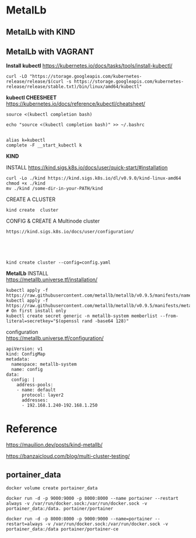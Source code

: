 # MetalLb


##  MetalLb with KIND


##  MetalLb with  VAGRANT 


**Install  kubectl**
https://kubernetes.io/docs/tasks/tools/install-kubectl/

```
curl -LO "https://storage.googleapis.com/kubernetes-release/release/$(curl -s https://storage.googleapis.com/kubernetes-release/release/stable.txt)/bin/linux/amd64/kubectl"

```


**kubectl  CHEESHEET**
https://kubernetes.io/docs/reference/kubectl/cheatsheet/   

```
source <(kubectl completion bash)

echo "source <(kubectl completion bash)" >> ~/.bashrc


alias k=kubectl
complete -F __start_kubectl k
```


**KIND**

INSTALL
https://kind.sigs.k8s.io/docs/user/quick-start/#installation   
```
curl -Lo ./kind https://kind.sigs.k8s.io/dl/v0.9.0/kind-linux-amd64
chmod +x ./kind
mv ./kind /some-dir-in-your-PATH/kind
```
CREATE  A  CLUSTER 

```
kind create  cluster
```
CONFIG & CREATE A  Multinode cluster 

```
https://kind.sigs.k8s.io/docs/user/configuration/





kind create cluster --config=config.yaml
```

**MetalLb**
INSTALL    
https://metallb.universe.tf/installation/    

```
kubectl apply -f https://raw.githubusercontent.com/metallb/metallb/v0.9.5/manifests/namespace.yaml
kubectl apply -f https://raw.githubusercontent.com/metallb/metallb/v0.9.5/manifests/metallb.yaml
# On first install only
kubectl create secret generic -n metallb-system memberlist --from-literal=secretkey="$(openssl rand -base64 128)"

```


configuration   
https://metallb.universe.tf/configuration/   

```
apiVersion: v1
kind: ConfigMap
metadata:
  namespace: metallb-system
  name: config
data:
  config: |
    address-pools:
    - name: default
      protocol: layer2
      addresses:
      - 192.168.1.240-192.168.1.250

```


#  Reference 

https://mauilion.dev/posts/kind-metallb/    

https://banzaicloud.com/blog/multi-cluster-testing/    

##  portainer_data

```
docker volume create portainer_data

docker run -d -p 9000:9000 -p 8000:8000 --name portainer --restart always -v /var/run/docker.sock:/var/run/docker.sock -v portainer_data:/data. portainer/portainer

docker run -d -p 8000:8000 -p 9000:9000 --name=portainer --restart=always -v /var/run/docker.sock:/var/run/docker.sock -v portainer_data:/data portainer/portainer-ce
```




